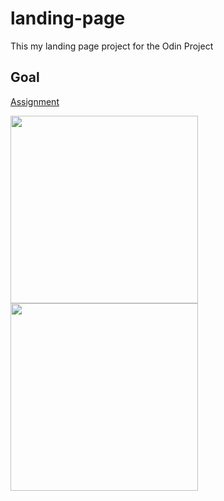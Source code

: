 # landing-page
This my landing page project for the Odin Project

## Goal
[Assignment](https://www.theodinproject.com/lessons/foundations-landing-page#assignment)

<img src="https://cdn.statically.io/gh/TheOdinProject/curriculum/81a5d553f4073e593d23a6ab00d50eef8620796d/foundations/html_css/project/imgs/01.png" height=300 >
<img src="https://cdn.statically.io/gh/TheOdinProject/curriculum/81a5d553f4073e593d23a6ab00d50eef8620796d/foundations/html_css/project/imgs/02.png" height=300 >
